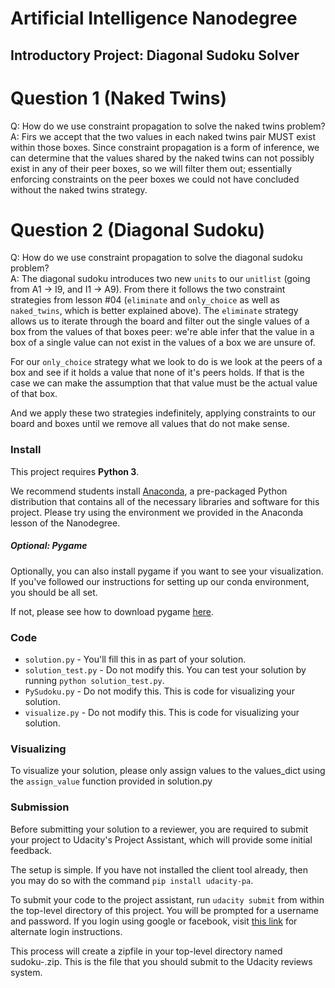 # Artificial Intelligence Nanodegree
## Introductory Project: Diagonal Sudoku Solver

# Question 1 (Naked Twins)
Q: How do we use constraint propagation to solve the naked twins problem?  
A: Firs we accept that the two values in each naked twins pair MUST exist within those boxes. Since constraint propagation is a form of inference, we can determine that the values shared by the naked twins can not possibly exist in any of their peer boxes, so we will filter them out; essentially enforcing constraints on the peer boxes we could not have concluded without the naked twins strategy.

# Question 2 (Diagonal Sudoku)
Q: How do we use constraint propagation to solve the diagonal sudoku problem?  
A: The diagonal sudoku introduces two new `units` to our `unitlist` (going from A1 -> I9, and I1 -> A9). From there it follows the two constraint strategies from lesson #04 (`eliminate` and `only_choice` as well as `naked_twins`, which is better explained above). The `eliminate` strategy allows us to iterate through the board and filter out the single values of a box from the values of that boxes peer: we're able infer that the value in a box of a single value can not exist in the values of a box we are unsure of.

For our `only_choice` strategy what we look to do is we look at the peers of a box and see if it holds a value that none of it's peers holds. If that is the case we can make the assumption that that value must be the actual value of that box.

And we apply these two strategies indefinitely, applying constraints to our board and boxes until we remove all values that do not make sense.

### Install

This project requires **Python 3**.

We recommend students install [Anaconda](https://www.continuum.io/downloads), a pre-packaged Python distribution that contains all of the necessary libraries and software for this project. 
Please try using the environment we provided in the Anaconda lesson of the Nanodegree.

##### Optional: Pygame

Optionally, you can also install pygame if you want to see your visualization. If you've followed our instructions for setting up our conda environment, you should be all set.

If not, please see how to download pygame [here](http://www.pygame.org/download.shtml).

### Code

* `solution.py` - You'll fill this in as part of your solution.
* `solution_test.py` - Do not modify this. You can test your solution by running `python solution_test.py`.
* `PySudoku.py` - Do not modify this. This is code for visualizing your solution.
* `visualize.py` - Do not modify this. This is code for visualizing your solution.

### Visualizing

To visualize your solution, please only assign values to the values_dict using the `assign_value` function provided in solution.py

### Submission
Before submitting your solution to a reviewer, you are required to submit your project to Udacity's Project Assistant, which will provide some initial feedback.  

The setup is simple.  If you have not installed the client tool already, then you may do so with the command `pip install udacity-pa`.  

To submit your code to the project assistant, run `udacity submit` from within the top-level directory of this project.  You will be prompted for a username and password.  If you login using google or facebook, visit [this link](https://project-assistant.udacity.com/auth_tokens/jwt_login) for alternate login instructions.

This process will create a zipfile in your top-level directory named sudoku-<id>.zip.  This is the file that you should submit to the Udacity reviews system.

